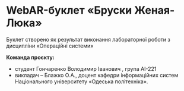 # WebAR-буклет «Бруски Женая-Люка»
Буклет створено як результат виконання лабораторної роботи з дисципліни «Операційні системи»

**Команда проєкту:**
+ студент Гончаренко Володимир Іванович , група AI-221
+ викладач – Блажко О.А., доцент кафедри інформаційних систем Національного університету «Одеська політехніка».
